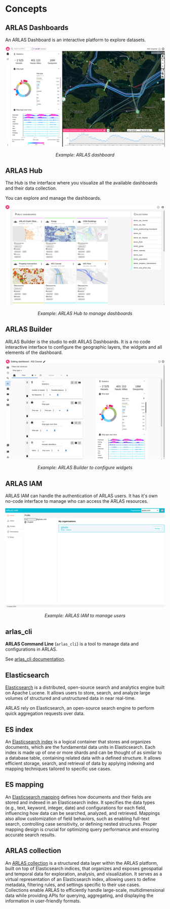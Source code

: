 # Concepts

## ARLAS Dashboards

An ARLAS Dashboard is an interactive platform to explore datasets.

![Example: ARLAS dashboard](./images/dashboard.png)
<p align="center" style="font-style: italic;" >
Example: ARLAS dashboard
</p>

## ARLAS Hub

The Hub is the interface where you visualize all the available dashboards and their data collection. 

You can explore and manage the dashboards.

![Example: ARLAS Hub to manage dashboards](./images/hub.png)
<p align="center" style="font-style: italic;" >
Example: ARLAS Hub to manage dashboards
</p>

## ARLAS Builder

ARLAS Builder is the studio to edit ARLAS Dashboards. 
It is a no code interactive interface to configure the geographic layers, the widgets and all elements of the dashboard. 

![Example: ARLAS Builder to configure widgets](./images/builder_widgets.png)
<p align="center" style="font-style: italic;" >
Example: ARLAS Builder to configure widgets 
</p>

## ARLAS IAM

ARLAS IAM can handle the authentication of ARLAS users. It has it's own no-code interface to manage who can access the ARLAS resources.

![Example: ARLAS IAM to manage users ](./images/iam.png)
<p align="center" style="font-style: italic;" >
Example: ARLAS IAM to manage users 
</p>

## arlas_cli

__ARLAS Command Line__ (`arlas_cli`) is a tool to manage data and configurations in ARLAS.

See [arlas_cli documentation](https://gisaia.github.io/arlas_cli/).

## Elasticsearch

[Elasticsearch](https://www.elastic.co/fr/elasticsearch) is a distributed, open-source search and analytics engine built on Apache Lucene. 
It allows users to store, search, and analyze large volumes of structured and unstructured data in near real-time. 

ARLAS rely on Elasticsearch, an open-source search engine to perform quick aggregation requests over data.

## ES index

An [Elasticsearch index](https://www.elastic.co/blog/what-is-an-elasticsearch-index/) is a logical container that stores and organizes documents, which are the fundamental data units in Elasticsearch. 
Each index is made up of one or more shards and can be thought of as similar to a database table, containing related data with a defined structure. 
It allows efficient storage, search, and retrieval of data by applying indexing and mapping techniques tailored to specific use cases.

## ES mapping

An [Elasticsearch mapping](https://www.elastic.co/guide/en/elasticsearch/reference/current/mapping.html) defines how documents and their fields are stored and indexed in an Elasticsearch index.
It specifies the data types (e.g., text, keyword, integer, date) and configurations for each field, influencing how data can be searched, analyzed, and retrieved.
Mappings also allow customization of field behaviors, such as enabling full-text search, controlling case sensitivity, or defining nested structures.
Proper mapping design is crucial for optimizing query performance and ensuring accurate search results.

## ARLAS collection

An [ARLAS collection](https://docs.arlas.io/arlas-api-collection/) is a structured data layer within the ARLAS platform, built on top of Elasticsearch indices, that organizes and exposes geospatial and temporal data for exploration, analysis, and visualization. 
It serves as a virtual representation of an Elasticsearch index, allowing users to define metadata, filtering rules, and settings specific to their use cases. 
Collections enable ARLAS to efficiently handle large-scale, multidimensional data while providing APIs for querying, aggregating, and displaying the information in user-friendly formats.



